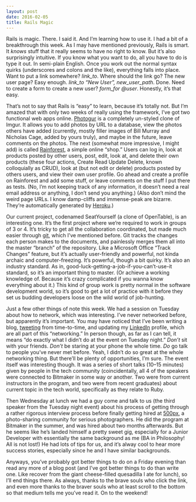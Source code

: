 ```yaml
---
layout: post
date: 2016-02-05
title: Rails Magic
---
```


Rails is magic. There. I said it. And I’m learning how to use it. I had a bit of
a breakthrough this week. As I may have mentioned previously, Rails is smart. It
_knows_ stuff that it really seems to have no right to know. But it’s also
surprisingly intuitive. If you know what you want to do, all you have to do is
type it out. In semi-plain English. Once you work out the normal syntax quirks
(underscores and colons and the like), everything falls into place. Want to put
a link somewhere? _link_to_. Where should the link go? The new user page? Easy
enough. _link_to “New User”, new_user_path_. Done. Need to create a form to
create a new user? _form_for @user_. Honestly, it’s that easy.

That’s not to say that Rails is “easy” to learn, because it’s totally not. But
I’m amazed that with only two weeks of really using the framework, I’ve got two
functional web apps online.
[Photogur](https://immense-peak-73305.herokuapp.com/) is a completely un-styled
clone of Imgur. It allows you to add photos by URL to a database, view the
photos others have added (currently, mostly filler images of Bill Murray and
Nicholas Cage, added by yours truly), and maybe in the future, leave comments on
the photos. The next (somewhat more impressive, I might add) is called
[Rainforest](http://damp-cliffs-11542.herokuapp.com/), a simple online “shop.”
Users can log in, look at products posted by other users, post, edit, look at,
and delete their own products (these four actions, Create Read Update Delete,
known colloquially as CRUD), look at (but not edit or delete) products posted by
others users, and view their own user profile. Go ahead and create a profile on
Rainforest and add some stuff, or leave comments on the stuff I put there as
tests. (No, I’m not keeping track of any information, it doesn’t need a real
email address or anything, I don’t send you anything.) (Also don’t mind the
weird page URLs. I know damp-cliffs and immense-peak are bizarre. They’re
automatically generated by [Heroku](http://www.heroku.com).)

Our current project, codenamed SeatYourself (a clone of OpenTable), is an
interesting one. It’s the first project where we’re required to work in groups
of 3 or 4. It’s tricky to get all the collaboration coordinated, but made much
easier through [git](http://git-scm.com), which I’ve mentioned before. Git
tracks the changes each person makes to the documents, and painlessly merges
them all into the master “branch” of the repository. Like a Microsoft Office
“Track Changes” feature, but it’s actually user-friendly and powerful, not kinda
archaic and computer-freezing. It’s powerful, though a bit quirky. It’s also an
industry standard. As in, good-luck-getting-a-job-if-you-can’t-use-it standard,
so it’s an important thing to master. (Or achieve a working knowledge of.
Because it’s crazy complicated if you wanna know everything about it.) This kind
of group work is pretty normal in the software development world, so it’s good
to get a lot of practice with it before they set us budding developers loose on
the wild world of job-hunting.

Just a few other things of note this week. We had a session on Tuesday about how
to network, which was interesting. I’ve never networked before, but apparently
it’s important. You may have noticed that I’ve been writing a blog,
[tweeting](http://twitter.com/mbowman2) from time-to-time, and updating my
[LinkedIn](https://ca.linkedin.com/in/mike-bowman-81936160) profile, which are
all part of this “networking.” In person though, as far as I can tell, it means
“do exactly what I didn’t do at the event on Tuesday night.” _Don’t_ sit with
your friends. _Don’t_ be staring at your phone the whole time. _Do_ go talk to
people you’ve never met before. Yeah, I didn’t do so great at the whole
networking thing. But there’ll be plenty of opportunities, I’m sure. The event
itself was interesting though. It was a series of short talks (10–15 minutes)
given by people in the tech community (coincidentally, all 4 of the speakers
were connected to Bitmaker in some way or another. Two were from current
instructors in the program, and two were from recent graduates) about current
topic in the tech world, specifically as they relate to Ruby.

Then Wednesday at lunch we had a guy come and talk to us (the third speaker from
the Tuesday night event) about his process of getting through a rather rigorous
interview process before finally getting hired at [500px](http://500px.com), a
photo-sharing community for serious photographers. He did the program at
Bitmaker in the summer, and was hired about two months afterwards. But he seems
like he’s landed himself a pretty sweet gig, especially for a Junior Developer
with essentially the same background as me (BA in Philosophy! All is not lost!)
He had lots of tips for us, and it’s alway cool to hear more success stories,
especially since he and I have similar backgrounds.

Anyways, you’ve probably got better things to do on a Friday evening than read
any more of a blog post (and I’ve got better things to do than write one. Like
recover from the giant cheese-filled quesadilla I ate for lunch), so I’ll end
things there. As always, thanks to the brave souls who click the link, and even
more thanks to the braver souls who at least scroll to the bottom so that medium
tells me you’ve read it. On to the weekend!
